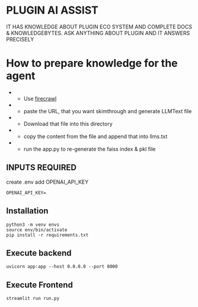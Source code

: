 # PLUGIN AI ASSIST

IT HAS KNOWLEDGE ABOUT PLUGIN ECO SYSTEM AND COMPLETE DOCS & KNOWLEDGEBYTES. ASK ANYTHING ABOUT PLUGIN AND IT ANSWERS PRECISELY

# How to prepare knowledge for the agent

- * Use [firecrawl](https://llmstxt.firecrawl.dev/)
- * paste the URL, that you want skimthrough and generate LLMText file
- * Download that file into this directory
- * copy the content from the file and append that into llms.txt
- * run the app.py to re-generate the faiss index & pkl file

## INPUTS REQUIRED
create .env
add OPENAI_API_KEY
```
OPENAI_API_KEY=
```

## Installation

```
python3 -m venv envs
source env/bin/activate
pip install -r requirements.txt
```

## Execute backend

```
uvicorn app:app --host 0.0.0.0 --port 8000
```

## Execute Frontend

```
streamlit run run.py    
```